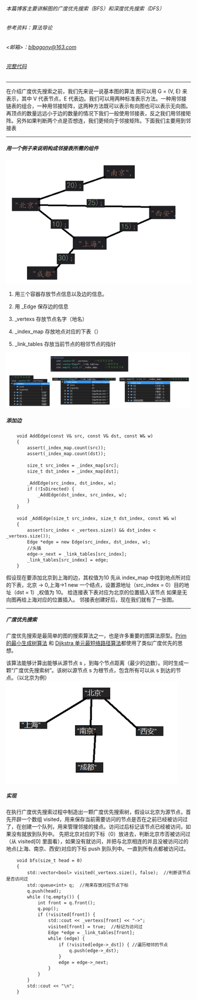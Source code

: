 ###### 本篇博客主要讲解图的广度优先搜索（BFS）和深度优先搜索（DFS）
###### 参考资料：算法导论
###### <邮箱>：blbagony@163.com
###### [完整代码](https://github.com/Jastry/learngit/tree/master/Algorithm/Graph)
---

在介绍广度优先搜索之前，我们先来说一说基本图的算法
图可以用 G = (V, E) 来表示，其中 V 代表节点，E 代表边。我们可以用两种标准表示方法。一种用邻接链表的组合，一种用邻接矩阵，这两种方法既可以表示有向图也可以表示无向图。再顶点的数量远远小于边的数量的情况下我们一般使用邻接表，反之我们用邻接矩阵。另外如果判断两个点是否想连，我们更倾向于邻接矩阵。下面我们主要用到邻接表

---
##### 用一个例子来说明构成邻接表所需的组件

![](imgs/20171213-115633.png)

1. 用三个容器存放节点信息以及边的信息。

2. 用 _Edge 保存边的信息

3. _vertexs 存放节点名字（地名）

4. _index_map 存放地点对应的下表（）

5. _link_tables 存放当前节点的相邻节点的指针

![](imgs/20171213-122010.png)
##### 添加边
```
	void AddEdge(const V& src, const V& dst, const W& w)
	{
		assert(_index_map.count(src));
		assert(_index_map.count(dst));

		size_t src_index = _index_map[src];
		size_t dst_index = _index_map[dst];

		_AddEdge(src_index, dst_index, w);
		if (!IsDirected) {
			_AddEdge(dst_index, src_index, w);
		}
	}

	void _AddEdge(size_t src_index, size_t dst_index, const W& w)
	{
		assert(src_index < _vertexs.size() && dst_index < _vertexs.size());
		Edge *edge = new Edge(src_index, dst_index, w);
		//头插
		edge->_next = _link_tables[src_index];
		_link_tables[src_index] = edge;
	}
```
假设现在要添加北京到上海的边，其权值为10
先从 index_map 中找到地点所对应的下表，北京 -> 0,上海->1
new 一个结点，设置源地址（src_index = 0）目的地址（dst = 1）,权值为 10。
给连接表下表对应为北京的位置插入该节点
如果是无向图再给上海对应的位置插入。
邻接表创建好后，现在我们就有了一张图。

---
##### 广度优先搜索
广度优先搜索是最简单的图的搜索算法之一，也是许多重要的图算法原型。[Prim 的最小生成树算法]() 和 [Dijkstra 单元最短络路径算法]()都使用了类似广度优先的思想。

该算法能够计算出能够从源节点 s ，到每个节点距离（最少的边数）。同时生成一颗“广度优先搜索树”。该树以源节点 s 为根节点，包含所有可以从 s 到达的节点。（以北京为例）
![](imgs/20171213-120022.png)

##### 实现
在执行广度优先搜索过程中制造出一颗广度优先搜索树，假设以北京为源节点，首先开辟一个数组 visited，用来保存当前需要访问的节点是否在之前已经被访问过了，在创建一个队列，用来管理邻接的接点。访问过后标记该节点已经被访问，如果没有就放到队列中。
先把北京对应的下标（0）放进去，判断北京市否被访问过（从 visited[0] 里面看），如果没有就访问，并把与北京相连的并且没被访问过的地点(上海、南京、西安)对应的下标 push 到队列中。一直到所有点都被访问过。

```
	void bfs(size_t head = 0)
	{
		std::vector<bool> visited(_vertexs.size(), false);	//判断该节点是否访问过
		std::queue<int> q;	//用来存放对应节点下标
		q.push(head);
		while (!q.empty()) {
			int front = q.front();	
			q.pop();
			if (!visited[front]) {
				std::cout << _vertexs[front] << "->";
				visited[front] = true;	//标记为访问过
				Edge *edge = _link_tables[front];
				while (edge) {
					if (!visited[edge->_dst]) {	//遍历相邻的节点
						q.push(edge->_dst);
					}
					edge = edge->_next;
				}
			}
		}
		std::cout << "\n";
	}
```

